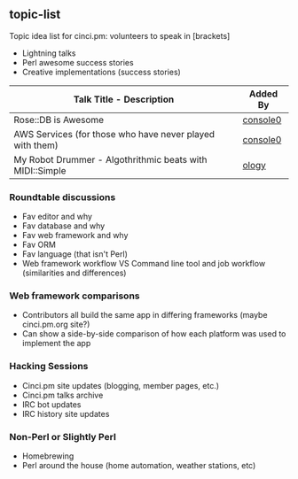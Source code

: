 ## topic-list

Topic idea list for cinci.pm: volunteers to speak in [brackets]

 * Lightning talks
 * Perl awesome success stories
 * Creative implementations  (success stories)

| Talk Title - Description                                              | Added By                                |
|-----------------------------------------------------------------------|-----------------------------------------|
| Rose::DB is Awesome                                                   | [console0](https://github.com/console0) |
| AWS Services (for those who have never played with them)              | [console0](https://github.com/console0) |
| My Robot Drummer - Algothrithmic beats with MIDI::Simple              | [ology](https://github.com/ology)       |


### Roundtable discussions
 
 * Fav editor and why
 * Fav database and why
 * Fav web framework and why
 * Fav ORM
 * Fav language (that isn't Perl)
 * Web framework workflow VS Command line tool and job workflow (similarities and differences)

### Web framework comparisons

 * Contributors all build the same app in differing frameworks (maybe cinci.pm.org site?)
 * Can show a side-by-side comparison of how each platform was used to implement the app

### Hacking Sessions

 * Cinci.pm site updates (blogging, member pages, etc.)
 * Cinci.pm talks archive
 * IRC bot updates
 * IRC history site updates

### Non-Perl or Slightly Perl

 * Homebrewing
 * Perl around the house (home automation, weather stations, etc)
 
